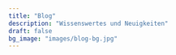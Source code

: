 ```yaml
---
title: "Blog"
description: "Wissenswertes und Neuigkeiten"
draft: false
bg_image: "images/blog-bg.jpg"
---
```

